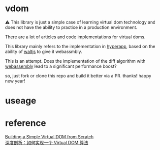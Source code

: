 # vdom

⚠️ This library is just a simple case of learning virtual dom technology and does not have the ability to practice in a production environment.

There are a lot of articles and code implementations for virtual doms. 

This library mainly refers to the implementation in [hyperapp](https://github.com/jorgebucaran/hyperapp/blob/V2/README.md), based on the ability of [waltjs](https://github.com/ballercat/walt) to give it webassmbly.

This is an attempt. Does the implementation of the diff algorithm with [webassembly](https://developer.mozilla.org/zh-CN/docs/WebAssembly) lead to a significant performance boost?

so, just fork or clone this repo and build it better via a PR. thanks! happy new year!

# useage


# reference

[Building a Simple Virtual DOM from Scratch](https://dev.to/ycmjason/building-a-simple-virtual-dom-from-scratch-3d05)</br>
[深度剖析：如何实现一个 Virtual DOM 算法](https://github.com/livoras/blog/issues/13)